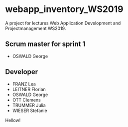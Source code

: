 # webapp_inventory_WS2019
A project for lectures Web Application Development and Projectmanagement WS2019.

## Scrum master for sprint 1
- OSWALD George

## Developer
- FRANZ Lea
- LEITNER Florian
- OSWALD George
- OTT Clemens
- TRUMMER Julia
- WIESER Stefanie

Hellow!
